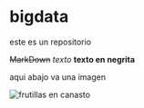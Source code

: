 # bigdata
este es un repositorio

~~MarkDown~~ 
*texto*
**texto en negrita**



aqui abajo va una imagen 

![frutillas en canasto](https://lh3.googleusercontent.com/proxy/sUTvmIFHr7VWyCOU1w_2ESZR-NdrwV4bGUBK1fEsbqV_YS7lwmSGvf9eRN7skWexUASik_5n5SPDyTKgahRspZIQq034dEvOpiArE-YszqxgKW80QDknOeWxlcd3wSJcFNF-kQXfuxVeLjn4T59WNVtD3FwQwZ5HLeBO_6AJqdGIww)
